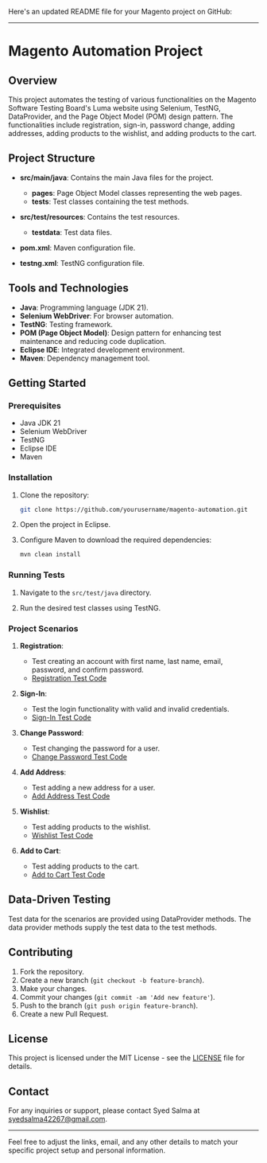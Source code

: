 Here's an updated README file for your Magento project on GitHub:

---

# Magento Automation Project

## Overview

This project automates the testing of various functionalities on the Magento Software Testing Board's Luma website using Selenium, TestNG, DataProvider, and the Page Object Model (POM) design pattern. The functionalities include registration, sign-in, password change, adding addresses, adding products to the wishlist, and adding products to the cart.

## Project Structure

- **src/main/java**: Contains the main Java files for the project.
  - **pages**: Page Object Model classes representing the web pages.
  - **tests**: Test classes containing the test methods.

- **src/test/resources**: Contains the test resources.
  - **testdata**: Test data files.

- **pom.xml**: Maven configuration file.
- **testng.xml**: TestNG configuration file.

## Tools and Technologies

- **Java**: Programming language (JDK 21).
- **Selenium WebDriver**: For browser automation.
- **TestNG**: Testing framework.
- **POM (Page Object Model)**: Design pattern for enhancing test maintenance and reducing code duplication.
- **Eclipse IDE**: Integrated development environment.
- **Maven**: Dependency management tool.

## Getting Started

### Prerequisites

- Java JDK 21
- Selenium WebDriver
- TestNG
- Eclipse IDE
- Maven

### Installation

1. Clone the repository:
   ```bash
   git clone https://github.com/yourusername/magento-automation.git
   ```
2. Open the project in Eclipse.

3. Configure Maven to download the required dependencies:
   ```bash
   mvn clean install
   ```

### Running Tests

1. Navigate to the `src/test/java` directory.

2. Run the desired test classes using TestNG.

### Project Scenarios

1. **Registration**:
   - Test creating an account with first name, last name, email, password, and confirm password.
   - [Registration Test Code](./src/test/java/tests/RegistrationTest.java)

2. **Sign-In**:
   - Test the login functionality with valid and invalid credentials.
   - [Sign-In Test Code](./src/test/java/tests/SignInTest.java)

3. **Change Password**:
   - Test changing the password for a user.
   - [Change Password Test Code](./src/test/java/tests/ChangePasswordTest.java)

4. **Add Address**:
   - Test adding a new address for a user.
   - [Add Address Test Code](./src/test/java/tests/AddAddressTest.java)

5. **Wishlist**:
   - Test adding products to the wishlist.
   - [Wishlist Test Code](./src/test/java/tests/WishlistTest.java)

6. **Add to Cart**:
   - Test adding products to the cart.
   - [Add to Cart Test Code](./src/test/java/tests/AddToCartTest.java)

## Data-Driven Testing

Test data for the scenarios are provided using DataProvider methods. The data provider methods supply the test data to the test methods.

## Contributing

1. Fork the repository.
2. Create a new branch (`git checkout -b feature-branch`).
3. Make your changes.
4. Commit your changes (`git commit -am 'Add new feature'`).
5. Push to the branch (`git push origin feature-branch`).
6. Create a new Pull Request.

## License

This project is licensed under the MIT License - see the [LICENSE](./LICENSE) file for details.

## Contact

For any inquiries or support, please contact Syed Salma at [syedsalma42267@gmail.com](syedsalma42267@gmail.com).

---

Feel free to adjust the links, email, and any other details to match your specific project setup and personal information.

